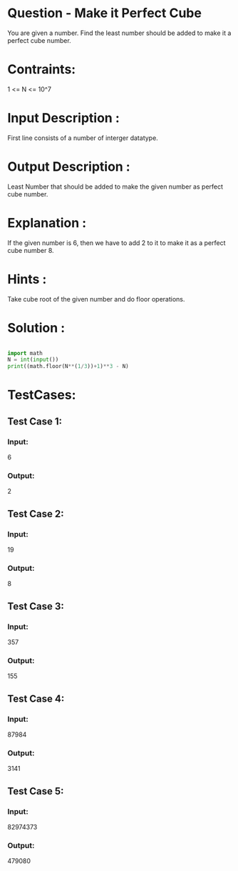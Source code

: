 # Question - Make it Perfect Cube
You are given a number. Find the least number should be added to make it a perfect cube number.

# Contraints:
1 <= N <= 10^7

# Input Description :
First line consists of a number of interger datatype.

# Output Description :
Least Number that should be added to make the given number as perfect cube number.

# Explanation :
If the given number is 6, then we have to add 2 to it to make it as a perfect cube number 8.

# Hints :
Take cube root of the given number and do floor operations.

# Solution :
```python

import math
N = int(input())
print((math.floor(N**(1/3))+1)**3 - N)

```

# TestCases:
## Test Case 1:
### Input:
6
### Output:
2


## Test Case 2:
### Input:
19
### Output:
8


## Test Case 3:
### Input:
357
### Output:
155


## Test Case 4:
### Input:
87984
### Output:
3141


## Test Case 5:
### Input:
82974373  
### Output:
479080
